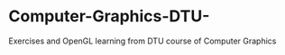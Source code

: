 Computer-Graphics-DTU-
======================

Exercises and OpenGL learning from DTU course of Computer Graphics

